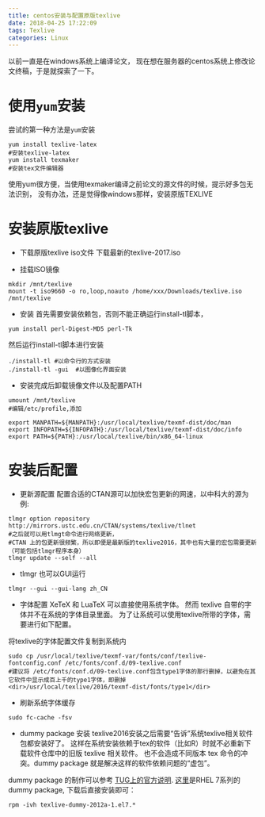 ```yaml
---
title: centos安装与配置原版texlive
date: 2018-04-25 17:22:09
tags: Texlive
categories: Linux
---
```


以前一直是在windows系统上编译论文，
现在想在服务器的centos系统上修改论文终稿，于是就探索了一下。

# 使用`yum`安装
尝试的第一种方法是`yum`安装
```
yum install texlive-latex
#安装texlive-latex
yum install texmaker
#安装tex文件编辑器
```
使用yum很方便，当使用texmaker编译之前论文的源文件的时候，提示好多包无法识别，
没有办法，还是觉得像windows那样，安装原版TEXLIVE
<!-- more -->

# 安装原版texlive
+ 下载原版texlive iso文件
下载最新的texlive-2017.iso

+ 挂载ISO镜像
```
mkdir /mnt/texlive
mount -t iso9660 -o ro,loop,noauto /home/xxx/Downloads/texlive.iso /mnt/texlive
```

+ 安装
首先需要安装依赖包，否则不能正确运行install-tl脚本，
```
yum install perl-Digest-MD5 perl-Tk
```
 然后运行install-tl脚本进行安装
```
./install-tl #以命令行的方式安装
./install-tl -gui  #以图像化界面安装
```

+ 安装完成后卸载镜像文件以及配置PATH
```
umount /mnt/texlive
#编辑/etc/profile,添加

export MANPATH=${MANPATH}:/usr/local/texlive/texmf-dist/doc/man
export INFOPATH=${INFOPATH}:/usr/local/texlive/texmf-dist/doc/info
export PATH=${PATH}:/usr/local/texlive/bin/x86_64-linux
```

# 安装后配置
+ 更新源配置
配置合适的CTAN源可以加快宏包更新的网速，以中科大的源为例:
```
tlmgr option repository http://mirrors.ustc.edu.cn/CTAN/systems/texlive/tlnet
#之后就可以用tlmgt命令进行网络更新，
#CTAN 上的包更新很频繁，所以即便是最新版的texlive2016，其中也有大量的宏包需要更新（可能包括tlmgr程序本身）
tlmgr update --self --all
```
 
+ tlmgr 也可以GUI运行
 ```
 tlmgr --gui --gui-lang zh_CN
 ```

+ 字体配置
XeTeX 和 LuaTeX 可以直接使用系统字体。
然而 texlive 自带的字体并不在系统的字体目录里面。
为了让系统可以使用texlive所带的字体，需要进行如下配置。

 将texlive的字体配置文件复制到系统内
 ```
 sudo cp /usr/local/texlive/texmf-var/fonts/conf/texlive-fontconfig.conf /etc/fonts/conf.d/09-texlive.conf
 #建议将 /etc/fonts/conf.d/09-texlive.conf包含type1字体的那行删掉，以避免在其它软件中显示成百上千的type1字体，即删掉
 <dir>/usr/local/texlive/2016/texmf-dist/fonts/type1</dir>
 ```

+ 刷新系统字体缓存

 ```
 sudo fc-cache -fsv
 ```

+ dummy package 安装
 texlive2016安装之后需要“告诉”系统texlive相关软件包都安装好了。
 这样在系统安装依赖于tex的软件（比如R）时就不必重新下载软件仓库中的旧版 texlive 相关软件。
 也不会造成不同版本 tex 命令的冲突。dummy package 就是解决这样的软件依赖问题的“虚包”。

 dummy package 的制作可以参考 <a href="https://www.tug.org/texlive/debian.html#vanilla">TUG上的官方说明</a>. 
 <a href="https://ctan.org/pkg/texlive-dummy-enterprise-linux-7">这里</a>是RHEL 7系列的dummy package, 
 下载后直接安装即可：
 ```
 rpm -ivh texlive-dummy-2012a-1.el7.*
 ```

